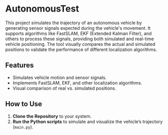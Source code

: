 # AutonomousTest

This project simulates the trajectory of an autonomous vehicle by generating sensor signals expected during the vehicle's movement. It supports algorithms like FastSLAM, EKF (Extended Kalman Filter), and others to process these signals, providing both simulated and real-time vehicle positioning. The tool visually compares the actual and simulated positions to validate the performance of different localization algorithms.

## Features
- Simulates vehicle motion and sensor signals.
- Implements FastSLAM, EKF, and other localization algorithms.
- Visual comparison of real vs. simulated positions.

## How to Use
1. **Clone the Repository** to your system.
2. **Run the Python scripts** to simulate and visualize the vehicle’s trajectory (`main.py`).
